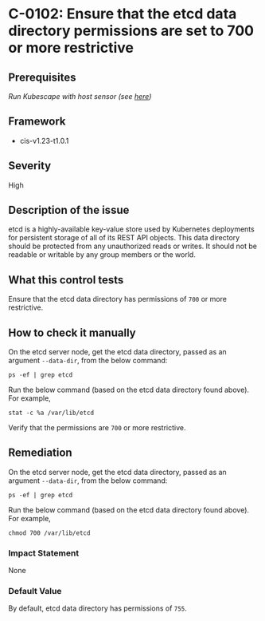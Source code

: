 # C-0102: Ensure that the etcd data directory permissions are set to 700 or more restrictive

## Prerequisites
 *Run Kubescape with host sensor (see [here](https://hub.armo.cloud/docs/host-sensor))*
 
## Framework
* cis-v1.23-t1.0.1
 
## Severity
High

## Description of the issue
etcd is a highly-available key-value store used by Kubernetes deployments for persistent storage of all of its REST API objects. This data directory should be protected from any unauthorized reads or writes. It should not be readable or writable by any group members or the world.
 
## What this control tests 
Ensure that the etcd data directory has permissions of `700` or more restrictive.
 
## How to check it manually 
On the etcd server node, get the etcd data directory, passed as an argument `--data-dir`, from the below command:

 
```
ps -ef | grep etcd

```
 Run the below command (based on the etcd data directory found above). For example,

 
```
stat -c %a /var/lib/etcd

```
 Verify that the permissions are `700` or more restrictive.
 
## Remediation
On the etcd server node, get the etcd data directory, passed as an argument `--data-dir`, from the below command:

 
```
ps -ef | grep etcd

```
 Run the below command (based on the etcd data directory found above). For example,

 
```
chmod 700 /var/lib/etcd

```
 
### Impact Statement
None
 
### Default Value
By default, etcd data directory has permissions of `755`.
 
